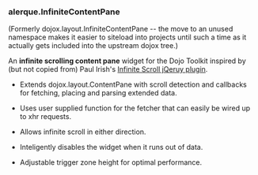 ### alerque.InfiniteContentPane

(Formerly dojox.layout.InfiniteContentPane -- the move to an unused namespace
makes it easier to siteload into projects until such a time as it actually gets
included into the upstream dojox tree.)

An **infinite scrolling content pane** widget for the Dojo Toolkit inspired by
(but not copied from) Paul Irish's [Infinite Scroll jQeruy plugin][piis].

* Extends dojox.layout.ContentPane with scroll detection and callbacks for
  fetching, placing and parsing extended data.
* Uses user supplied function for the fetcher that can easily be wired up to
  xhr requests.
* Allows infinite scroll in either direction.
* Inteligently disables the widget when it runs out of data.
* Adjustable trigger zone height for optimal performance.

  [piis]: https://github.com/paulirish/infinite-scroll
